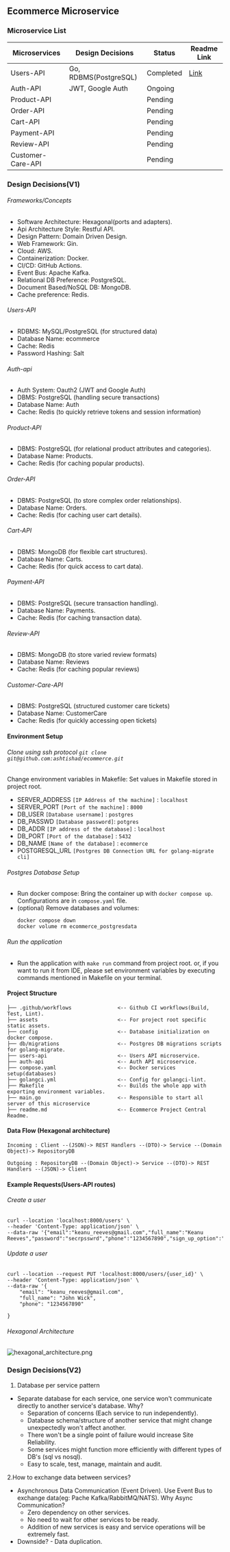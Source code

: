 ## Ecommerce Microservice

### Microservice List

| Microservices     | Design Decisions      | Status    | Readme Link                                                               |
|-------------------|-----------------------|-----------|---------------------------------------------------------------------------|
| Users-API         | Go, RDBMS(PostgreSQL) | Completed | [Link](https://github.com/ashtishad/ecommerce/tree/main/users-api#readme) |
| Auth-API          | JWT, Google Auth      | Ongoing   |                                                                           |
| Product-API       |                       | Pending   |                                                                           |
| Order-API         |                       | Pending   |                                                                           |
| Cart-API          |                       | Pending   |                                                                           |
| Payment-API       |                       | Pending   |                                                                           |
| Review-API        |                       | Pending   |                                                                           |
| Customer-Care-API |                       | Pending   |                                                                           |

### Design Decisions(V1)

###### Frameworks/Concepts

* Software Architecture: Hexagonal(ports and adapters).
* Api Architecture Style: Restful API.
* Design Pattern: Domain Driven Design.
* Web Framework: Gin.
* Cloud: AWS.
* Containerization: Docker.
* CI/CD: GitHub Actions.
* Event Bus: Apache Kafka.
* Relational DB Preference: PostgreSQL.
* Document Based/NoSQL DB: MongoDB.
* Cache preference: Redis.

###### Users-API

* RDBMS: MySQL/PostgreSQL (for structured data)
* Database Name: ecommerce
* Cache: Redis
* Password Hashing: Salt

###### Auth-api

* Auth System: Oauth2 (JWT and Google Auth)
* DBMS: PostgreSQL (handling secure transactions)
* Database Name: Auth
* Cache: Redis (to quickly retrieve tokens and session information)

###### Product-API

* DBMS: PostgreSQL (for relational product attributes and categories).
* Database Name: Products.
* Cache: Redis (for caching popular products).

###### Order-API

* DBMS: PostgreSQL (to store complex order relationships).
* Database Name: Orders.
* Cache: Redis (for caching user cart details).

###### Cart-API

* DBMS: MongoDB (for flexible cart structures).
* Database Name: Carts.
* Cache: Redis (for quick access to cart data).

###### Payment-API

* DBMS: PostgreSQL (secure transaction handling).
* Database Name: Payments.
* Cache: Redis (for caching transaction data).

###### Review-API

* DBMS: MongoDB (to store varied review formats)
* Database Name: Reviews
* Cache: Redis (for caching popular reviews)

###### Customer-Care-API

* DBMS: PostgreSQL (structured customer care tickets)
* Database Name: CustomerCare
* Cache: Redis (for quickly accessing open tickets)

#### Environment Setup

###### Clone using ssh protocol `git clone git@github.com:ashtishad/ecommerce.git`

Change environment variables in Makefile: Set values in Makefile stored in project root.

- SERVER_ADDRESS    `[IP Address of the machine]` : `localhost`
- SERVER_PORT       `[Port of the machine]` : `8000`
- DB_USER           `[Database username]` : `postgres`
- DB_PASSWD         `[Database password]`: `potgres`
- DB_ADDR           `[IP address of the database]` : `localhost`
- DB_PORT           `[Port of the database]` : `5432`
- DB_NAME           `[Name of the database]` : `ecommerce`
- POSTGRESQL_URL    `[Postgres DB Connection URL for golang-migrate cli]`

###### Postgres Database Setup

* Run docker compose: Bring the container up with `docker compose up`. Configurations are in `compose.yaml` file.
* (optional) Remove databases and volumes:
  ```
  docker compose down
  docker volume rm ecommerce_postgresdata
  ```

###### Run the application

* Run the application with `make run` command from project root. or, if you want to run it from IDE, please set
  environment variables by executing commands mentioned in Makefile on your terminal.


#### Project Structure
```
├── .github/workflows               <-- Github CI workflows(Build, Test, Lint).
├── assets                          <-- For project root specific static assets.
├── config                          <-- Database initialization on docker compose.
├── db/migrations                   <-- Postgres DB migrations scripts for golang-migrate.
├── users-api                       <-- Users API microservice.
├── auth-api                        <-- Auth API microservice.
├── compose.yaml                    <-- Docker services setup(databases)
├── golangci.yml                    <-- Config for golangci-lint. 
├── Makefile                        <-- Builds the whole app with exporting environment variables.
├── main.go                         <-- Responsible to start all server of this microservice
├── readme.md                       <-- Ecommerce Project Central Readme.

```

#### Data Flow (Hexagonal architecture)

    Incoming : Client --(JSON)-> REST Handlers --(DTO)-> Service --(Domain Object)-> RepositoryDB

    Outgoing : RepositoryDB --(Domain Object)-> Service --(DTO)-> REST Handlers --(JSON)-> Client


#### Example Requests(Users-API routes)

###### Create a user

```
curl --location 'localhost:8000/users' \
--header 'Content-Type: application/json' \
--data-raw '{"email":"keanu_reeves@gmail.com","full_name":"Keanu Reeves","password":"secrpsswrd","phone":"1234567890","sign_up_option":"general"}'
```

###### Update a user

```
curl --location --request PUT 'localhost:8000/users/{user_id}' \
--header 'Content-Type: application/json' \
--data-raw '{
	"email": "keanu_reeves@gmail.com",
	"full_name": "John Wick",
    "phone": "1234567890"
	
}

```




###### Hexagonal Architecture

![hexagonal_architecture.png](assets%2Fimages%2Fhexagonal_architecture.png)

### Design Decisions(V2)

1. Database per service pattern

* Separate database for each service, one service won't communicate directly to another service's database. Why?
  * Separation of concerns (Each service to run independently).
  * Database schema/structure of another service that might change unexpectedly won't affect another.
  * There won't be a single point of failure would increase Site Reliability.
  * Some services might function more efficiently with different types of DB's (sql vs nosql).
  * Easy to scale, test, manage, maintain and audit.

2.How to exchange data between services?

* Asynchronous Data Communication (Event Driven). Use Event Bus to exchange data(eg: Pache Kafka/RabbitMQ/NATS). Why
  Async Communication?
  * Zero dependency on other services.
  * No need to wait for other services to be ready.
  * Addition of new services is easy and service operations will be extremely fast.
* Downside? - Data duplication.

